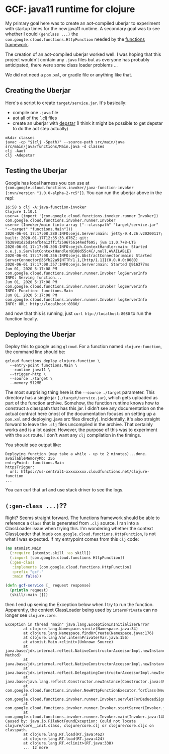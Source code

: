 # GCF: java11 runtime for clojure

My primary goal here was to create an aot-compiled uberjar to experiment with startup times for the new java11 runtime.
A secondary goal was to see whether I could `(genclass ...)` the `com.google.cloud.functions.HttpFunction` needed by
the [functions framework][functions-framework-api].

The creation of an aot-compiled uberjar worked well.  I was hoping that this project wouldn't contain any `.java` files
but as everyone has probably anticipated, there were some class loader problems ...

We did not need a `pom.xml`, or gradle file or anything like that.

## Creating the Uberjar

Here's a script to create `target/service.jar`.  It's basically:

* compile one `.java` file
* aot all of the `.clj files
* create an uberjar with [depstar][depstar] (I think it might be possible to get depstar to do the aot step actually)

```shell script
mkdir classes
javac -cp "$(clj -Spath)" --source-path src/main/java src/main/java/functions/Main.java -d classes
clj -Aaot
clj -Adepstar
```

## Testing the Uberjar

Google has local harness you can use at `{com.google.cloud.functions.invoker/java-function-invoker {:mvn/version "1.0.0-alpha-2-rc5"}}`.
You can run the uberjar above in the repl:

```
16:58 $ clj -A:java-function-invoker
Clojure 1.10.1
user=> (import '[com.google.cloud.functions.invoker.runner Invoker])
com.google.cloud.functions.invoker.runner.Invoker
user=> (Invoker/main (into-array ["--classpath" "target/service.jar" "--target" "functions.Main"]))
2020-06-01 17:17:08.280:INFO:oejs.Server:main: jetty-9.4.26.v20200117; built: 2020-01-17T12:35:33.676Z; git: 7b38981d25d14afb4a12ff1f2596756144edf695; jvm 11.0.7+8-LTS
2020-06-01 17:17:08.308:INFO:oejsh.ContextHandler:main: Started o.e.j.s.ServletContextHandler@108d55c4{/,null,AVAILABLE}
2020-06-01 17:17:08.356:INFO:oejs.AbstractConnector:main: Started ServerConnector@35fb22a9{HTTP/1.1,[http/1.1]}{0.0.0.0:8080}
2020-06-01 17:17:08.357:INFO:oejs.Server:main: Started @916377ms
Jun 01, 2020 5:17:08 PM com.google.cloud.functions.invoker.runner.Invoker logServerInfo
INFO: Serving function...
Jun 01, 2020 5:17:08 PM com.google.cloud.functions.invoker.runner.Invoker logServerInfo
INFO: Function: functions.Main
Jun 01, 2020 5:17:08 PM com.google.cloud.functions.invoker.runner.Invoker logServerInfo
INFO: URL: http://localhost:8080/
```

and now that this is running, just `curl htp://localhost:8080` to run the function locally.

## Deploying the Uberjar

Deploy this to google using `glcoud`.  For a function named `clojure-function`, 
the command line should be:

```shell script
gcloud functions deploy clojure-function \
  --entry-point functions.Main \
  --runtime java11 \
  --trigger-http \
  --source ./target \
  --memory 512MB
```

The most surprising thing here is the `--source ./target` parameter.  This directory has a single 
jar (`./target/service.jar`), which gets uploaded as part of the function archive.  Somehow, the function runtime knows 
how to construct a classpath that has this jar.  I didn't see any documentation on the actual contract here (most of 
the documentation focuses on setting up a `pom.xml` and deploying .java src files directly).  Incidentally, it's also 
straight forward to leave the `.clj` files uncompiled in the archive.  That certainly works and is 
a lot easier.  However, the purpose of this was to experiment with the `aot` route.  I don't want any `clj` compilation
in the timings.

You should see output like:

```shell script
Deploying function (may take a while - up to 2 minutes)...done.
availableMemoryMb: 256
entryPoint: functions.Main
httpsTrigger:
  url: https://us-central1-xxxxxxxxx.cloudfunctions.net/clojure-function
...
```

You can curl that url and use stack driver to see the logs.

## `(:gen-class ...)`??

Right?  Seems straight forward.  The functions framework should be able to reference a `Class` 
that is generated from `.clj` source.  I ran 
into a ClassLoader issue when trying this.  I'm wondering whether the context ClassLoader 
that loads `com.google.cloud.functions.HttpFunction`, is not what I was expected.  If my entrypoint
comes from this `clj` code:

```clojure
(ns atomist.Main
  (:require [atomist.skill :as skill])
  (:import [com.google.cloud.functions HttpFunction])
  (:gen-class
   :implements [com.google.cloud.functions.HttpFunction]
   :prefix "gcf-"
   :main false))

(defn gcf-service [_ request response]
  (println request)
  (skill/-main []))
```

then I end up seeing the Exception below when I try to run the function.  Apparently, the context 
ClassLoader being used by `internPrivate` can no longer see `clojure.core`.

```
Exception in thread "main" java.lang.ExceptionInInitializerError
        at clojure.lang.Namespace.<init>(Namespace.java:34)
        at clojure.lang.Namespace.findOrCreate(Namespace.java:176)
        at clojure.lang.Var.internPrivate(Var.java:156)
        at atomist.Main.<clinit>(Unknown Source)
        at java.base/jdk.internal.reflect.NativeConstructorAccessorImpl.newInstance0(Native Method)
        at java.base/jdk.internal.reflect.NativeConstructorAccessorImpl.newInstance(NativeConstructorAccessorImpl.java:62)
        at java.base/jdk.internal.reflect.DelegatingConstructorAccessorImpl.newInstance(DelegatingConstructorAccessorImpl.java:45)
        at java.base/java.lang.reflect.Constructor.newInstance(Constructor.java:490)
        at com.google.cloud.functions.invoker.NewHttpFunctionExecutor.forClass(NewHttpFunctionExecutor.java:51)
        at com.google.cloud.functions.invoker.runner.Invoker.servletForDeducedSignatureType(Invoker.java:358)
        at com.google.cloud.functions.invoker.runner.Invoker.startServer(Invoker.java:290)
        at com.google.cloud.functions.invoker.runner.Invoker.main(Invoker.java:140)
Caused by: java.io.FileNotFoundException: Could not locate clojure/core__init.class, clojure/core.clj or clojure/core.cljc on classpath.
        at clojure.lang.RT.load(RT.java:462)
        at clojure.lang.RT.load(RT.java:424)
        at clojure.lang.RT.<clinit>(RT.java:338)
        ... 12 more

```

[pack.alpha]: https://github.com/juxt/pack.alpha
[first.java]: https://cloud.google.com/functions/docs/first-java
[depstar]: https://github.com/seancorfield/depstar
[functions-framework-api]: https://javadoc.io/doc/com.google.cloud.functions/functions-framework-api/latest/index.html
[api]: https://mvnrepository.com/artifact/com.google.cloud.functions/functions-framework-api/1.0.1
[java-11-for-cloud-functions]: https://developers.googleblog.com/2020/05/java-11-for-cloud-functions.html